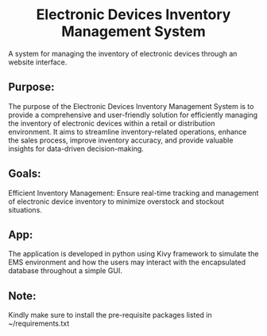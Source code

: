 # <center> Electronic Devices Inventory Management System </center>
A system for managing the inventory of electronic devices through an website interface.

## Purpose:
<p> The purpose of the Electronic Devices Inventory Management System is to provide a comprehensive and user-friendly solution for efficiently managing the inventory of electronic devices within a retail or distribution environment. It aims to streamline inventory-related operations, enhance the sales process, improve inventory accuracy, and provide valuable insights for data-driven decision-making. </p>

## Goals:
<p> Efficient Inventory Management: Ensure real-time tracking and management of electronic device inventory to minimize overstock and stockout situations. </p>

## App:
<p> The application is developed in python using Kivy framework to simulate the EMS environment and how the users may interact with the encapsulated database throughout a simple GUI. </p>

## Note:
<p> Kindly make sure to install the pre-requisite packages listed in ~/requirements.txt </p>
